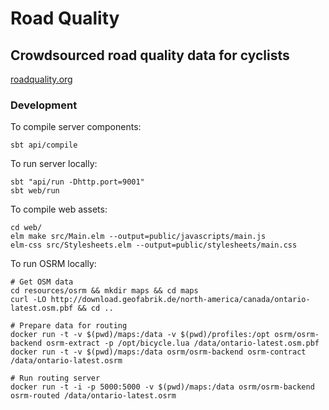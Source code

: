 # Road Quality
## Crowdsourced road quality data for cyclists

[roadquality.org](http://www.roadquality.org)

### Development
To compile server components:

    sbt api/compile

To run server locally:

    sbt "api/run -Dhttp.port=9001"
    sbt web/run

To compile web assets:

    cd web/
    elm make src/Main.elm --output=public/javascripts/main.js
    elm-css src/Stylesheets.elm --output=public/stylesheets/main.css

To run OSRM locally:

    # Get OSM data
    cd resources/osrm && mkdir maps && cd maps
    curl -LO http://download.geofabrik.de/north-america/canada/ontario-latest.osm.pbf && cd ..

    # Prepare data for routing
    docker run -t -v $(pwd)/maps:/data -v $(pwd)/profiles:/opt osrm/osrm-backend osrm-extract -p /opt/bicycle.lua /data/ontario-latest.osm.pbf
    docker run -t -v $(pwd)/maps:/data osrm/osrm-backend osrm-contract /data/ontario-latest.osrm

    # Run routing server
    docker run -t -i -p 5000:5000 -v $(pwd)/maps:/data osrm/osrm-backend osrm-routed /data/ontario-latest.osrm
